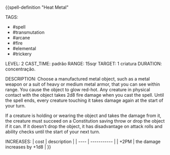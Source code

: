 {{spell-definition "Heat Metal"

TAGS:
- #spell
- #transmutation
- #arcane
- #fire
- #elemental
- #trickery

LEVEL: 2
CAST_TIME: padrão
RANGE: 15sqr
TARGET: 1 criatura
DURATION: concentração.

DESCRIPTION:
Choose a manufactured metal object, such as a metal weapon or a suit of heavy or medium metal armor, that you can see within range. You cause the object to glow red-hot. Any creature in physical contact with the object takes 2d8 fire damage when you cast the spell. Until the spell ends, every creature touching it takes damage again at the start of your turn.  

If a creature is holding or wearing the object and takes the damage from it, the creature must succeed on a Constitution saving throw or drop the object if it can. If it doesn’t drop the object, it has disadvantage on attack rolls and ability checks until the start of your next turn.

INCREASES:
| cost | description |
| ---- | ----------- |
| +2PM | the damage increases by +1d8 |
}}

